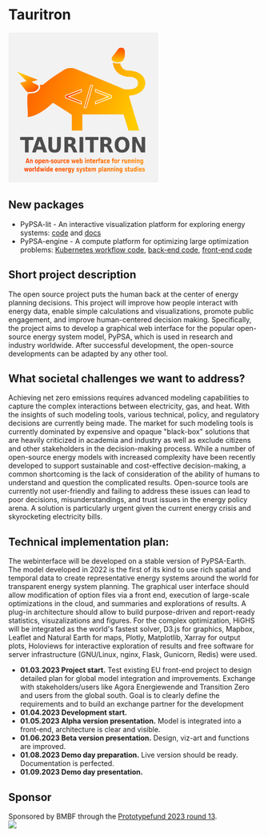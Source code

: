 # Tauritron
<!-- An open-source web interface for running worldwide energy system planning studies -->

<img src="public/logo-capital-english.png" width="300">

## New packages
- PyPSA-lit - An interactive visualization platform for exploring energy systems: [code](https://github.com/pypsa-meets-earth/pypsa-earth-lit) and [docs](https://github.com/pypsa-meets-earth/pypsa-lit-docs) 
- PyPSA-engine - A compute platform for optimizing large optimization problems: [Kubernetes workflow code](https://github.com/open-energy-transition/pypsa-workflow), [back-end code](https://github.com/open-energy-transition/pypsa-cloud-dashbord-express), [front-end code](https://github.com/open-energy-transition/pypsa-cloud-dashbord-react)

## Short project description
The open source project puts the human back at the center of energy planning decisions. This project will improve how people interact with energy data, enable simple calculations and visualizations, promote public engagement, and improve human-centered decision making. Specifically, the project aims to develop a graphical web interface for the popular open-source energy system model, PyPSA, which is used in research and industry worldwide. After successful development, the open-source developments can be adapted by any other tool.

## What societal challenges we want to address?
Achieving net zero emissions requires advanced modeling capabilities to capture the complex interactions between electricity, gas, and heat. With the insights of such modeling tools, various technical, policy, and regulatory decisions are currently being made. The market for such modeling tools is currently dominated by expensive and opaque "black-box" solutions that are heavily criticized in academia and industry as well as exclude citizens and other stakeholders in the decision-making process. While a number of open-source energy models with increased complexity have been recently developed to support sustainable and cost-effective decision-making, a common shortcoming is the lack of consideration of the ability of humans to understand and question the complicated results. Open-source tools are currently not user-friendly and failing to address these issues can lead to poor decisions, misunderstandings, and trust issues in the energy policy arena. A solution is particularly urgent given the current energy crisis and skyrocketing electricity bills.

## Technical implementation plan:
The webinterface will be developed on a stable version of PyPSA-Earth. The model developed in 2022 is the first of its kind to use rich spatial and temporal data to create representative energy systems around the world for transparent energy system planning. The graphical user interface should allow modification of option files via a front end, execution of large-scale optimizations in the cloud, and summaries and explorations of results. A plug-in architecture should allow to build purpose-driven and report-ready statistics, visuzalizations and figures. For the complex optimization, HiGHS will be integrated as the world's fastest solver, D3.js for graphics, Mapbox, Leaflet and Natural Earth for maps, Plotly, Matplotlib, Xarray for output plots, Holoviews for interactive exploration of results and free software for server infrastructure (GNU/Linux, nginx, Flask, Gunicorn, Redis) were used.

- **01.03.2023 Project start.** Test existing EU front-end project to design detailed plan for global model integration and improvements. Exchange with stakeholders/users like Agora Energiewende and Transition Zero and users from the global south. Goal is to clearly define the requirements and to build an exchange partner for the development
- **01.04.2023 Development start.**
- **01.05.2023 Alpha version presentation.** Model is integrated into a front-end, architecture is clear and visible.
- **01.06.2023 Beta version presentation.** Design, viz-art and functions are improved.
- **01.08.2023 Demo day preparation.** Live version should be ready. Documentation is perfected.
- **01.09.2023 Demo day presentation.**

## Sponsor
Sponsored by BMBF through the [Prototypefund 2023 round 13](https://prototypefund.de/project/tauritron/).
<br>
<img src="https://github.com/pypsa-meets-earth/tauritron/assets/61968949/e1563dc7-884d-4cae-ba48-70d57ab12774" width="300" align="left">
